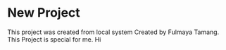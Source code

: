 # New Project

This project was created from local system
Created by Fulmaya Tamang.
This Project is special for me.
Hi 